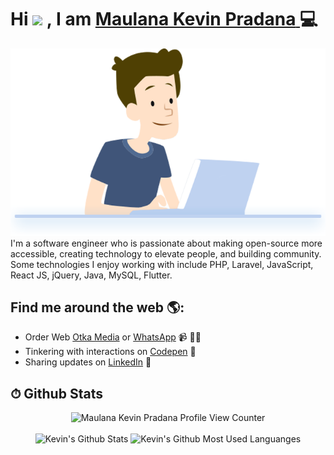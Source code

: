   <h1>
    Hi
    <img src="https://media.giphy.com/media/hvRJCLFzcasrR4ia7z/giphy.gif" width="32">
    , I am
    <a href="https://maulanakevinp.github.io" target="_blank">
      <b>Maulana Kevin Pradana</b>
    </a> 💻
  </h1> 

<img src="https://raw.githubusercontent.com/maulanakevinp/lavinza/master/assets/img/main-slide-img1.png" alt="banner cartoon illustration of Kevin">
I'm a software engineer who is passionate about making open-source more accessible, creating technology to elevate people, and building community. Some technologies I enjoy working with include PHP, Laravel, JavaScript, React JS, jQuery, Java, MySQL, Flutter.


## Find me around the web 🌎:
- Order Web <a href="https://otkamedia.com">Otka Media</a> or <a href="https://api.whatsapp.com/send?phone=6282331571857&text=Saya%20tertarik%20dengan%20jasa%20pembuatan%20website%20yang%20anda%20tawarkan">WhatsApp</a> 📹 ✍🏾
- Tinkering with interactions on <a href="https://codepen.io/maulanakevinp"> Codepen</a> 🏓
- Sharing updates on <a href="https://www.linkedin.com/in/maulanakevinp">LinkedIn</a> 💼

## ⏱ Github Stats

<div align="center">
  <img alt="Maulana Kevin Pradana Profile View Counter" src="https://komarev.com/ghpvc/?username=maulanakevinp&color=8B5CF6&style=flat-square&label=MY+PROFILE+VIEWS"/>

  </br>
  </br>

  <img alt="Kevin's Github Stats" src="https://github-readme-stats.vercel.app/api?username=maulanakevinp&show_icons=true&theme=shades-of-purple&hide_border=true&count_private=true" height="160"/>

  <img alt="Kevin's Github Most Used Languanges" src="https://github-readme-stats.vercel.app/api/top-langs/?username=maulanakevinp&layout=compact&hide=shell&theme=shades-of-purple&hide_border=true" height="160"/>
</div>

